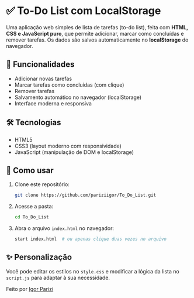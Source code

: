 
# ✅ To-Do List com LocalStorage

Uma aplicação web simples de lista de tarefas (to-do list), feita com **HTML, CSS e JavaScript puro**, que permite adicionar, marcar como concluídas e remover tarefas. Os dados são salvos automaticamente no **localStorage** do navegador.

## 🚀 Funcionalidades

- Adicionar novas tarefas
- Marcar tarefas como concluídas (com clique)
- Remover tarefas
- Salvamento automático no navegador (localStorage)
- Interface moderna e responsiva

## 🛠 Tecnologias

- HTML5
- CSS3 (layout moderno com responsividade)
- JavaScript (manipulação de DOM e localStorage)

## 📂 Como usar

1. Clone este repositório:
   ```bash
   git clone https://github.com/pariziigor/To_Do_List.git
   ```
2. Acesse a pasta:
   ```bash
   cd To_Do_List
   ```
3. Abra o arquivo `index.html` no navegador:
   ```bash
   start index.html  # ou apenas clique duas vezes no arquivo
   ```

## ✨ Personalização

Você pode editar os estilos no `style.css` e modificar a lógica da lista no `script.js` para adaptar à sua necessidade.

Feito por [Igor Parizi](https://github.com/pariziigor)
